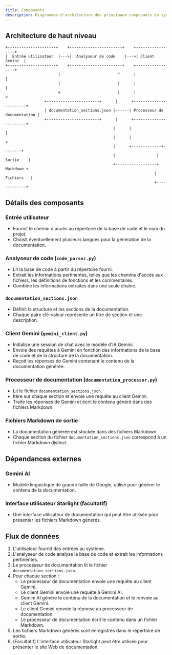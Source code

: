 ```yaml
---
title: Composants
description: Diagrammes d'architecture des principaux composants du système Documenti.
---
```


## Architecture de haut niveau

```
+---------------------+    +-----------------------+    +-----------------+
|  Entrée utilisateur  |--->|  Analyseur de code    |--->| Client Gemini  |
+---------------------+    +-----------------------+    +-----------------+
                       |                         ^      |                 |
                       |                         |      |                 |
                       v                         |      |                 v
                 +-----------------------+      |      +-----------------------+
                 | documentation_sections.json |------| Processeur de documentation |
                 +-----------------------+      |      +-----------------------+
                                               |      |                 |
                                               |      |                 v
                                               |      +-------------+--------+
                                               |                  | Sortie    |
                                               +------------------+ Markdown +
                                                                 |  Fichiers   |
                                                                 +-------------+
```

## Détails des composants

### Entrée utilisateur

- Fournit le chemin d'accès au répertoire de la base de code et le nom du projet.
- Choisit éventuellement plusieurs langues pour la génération de la documentation.

### Analyseur de code (`code_parser.py`)

- Lit la base de code à partir du répertoire fourni.
- Extrait les informations pertinentes, telles que les chemins d'accès aux fichiers, les définitions de fonctions et les commentaires.
- Combine les informations extraites dans une seule chaîne.

### `documentation_sections.json`

- Définit la structure et les sections de la documentation.
- Chaque paire clé-valeur représente un titre de section et une description.

### Client Gemini (`gemini_client.py`)

- Initialise une session de chat avec le modèle d'IA Gemini.
- Envoie des requêtes à Gemini en fonction des informations de la base de code et de la structure de la documentation.
- Reçoit les réponses de Gemini contenant le contenu de la documentation générée.

### Processeur de documentation (`documentation_processor.py`)

- Lit le fichier `documentation_sections.json`.
- Itère sur chaque section et envoie une requête au client Gemini.
- Traite les réponses de Gemini et écrit le contenu généré dans des fichiers Markdown.

### Fichiers Markdown de sortie

- La documentation générée est stockée dans des fichiers Markdown.
- Chaque section du fichier `documentation_sections.json` correspond à un fichier Markdown distinct.

## Dépendances externes

### Gemini AI

- Modèle linguistique de grande taille de Google, utilisé pour générer le contenu de la documentation.

### Interface utilisateur Starlight (facultatif)

- Une interface utilisateur de documentation qui peut être utilisée pour présenter les fichiers Markdown générés.

## Flux de données

1. L'utilisateur fournit des entrées au système.
2. L'analyseur de code analyse la base de code et extrait les informations pertinentes.
3. Le processeur de documentation lit le fichier `documentation_sections.json`.
4. Pour chaque section :
   - Le processeur de documentation envoie une requête au client Gemini.
   - Le client Gemini envoie une requête à Gemini AI.
   - Gemini AI génère le contenu de la documentation et le renvoie au client Gemini.
   - Le client Gemini renvoie la réponse au processeur de documentation.
   - Le processeur de documentation écrit le contenu dans un fichier Markdown.
5. Les fichiers Markdown générés sont enregistrés dans le répertoire de sortie.
6. (Facultatif) L'interface utilisateur Starlight peut être utilisée pour présenter le site Web de documentation.




